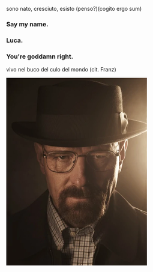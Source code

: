 sono nato, cresciuto, esisto (penso?)(cogito ergo sum)

### Say my name.
### Luca.
### You're goddamn right.

vivo nel buco del culo del mondo (cit. Franz)

![Walter](W-W.jpg)